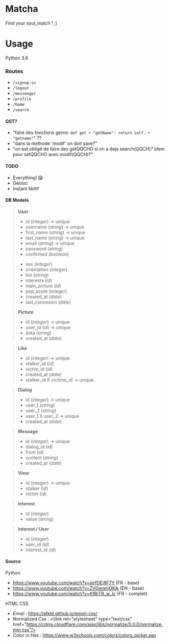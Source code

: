 # Matcha
Find your soul_match ! ;)

# Usage 
Python 3.6

### Routes
- `/signup-in`
- `/logout`
- `/messenger`
- `/profile`
- `/home`
- `/search`

#### QST?
- "faire des fonctions genre: `def get + "getName": return self. + "getname"`" ??
- "dans la methode 'modif' on doit save?"
- "on est obligé de faire des getQQCHO si on a deja search(QQCH)? Idem pour setQQCHO avec modif(QQCH)?" 

#### TODO
- Everything! :scream:
- Geoloc
- Instant Notif

#### DB Models
> **User**
> - id (*integer*) -> unique
> - username (*string*) -> unique
> - first_name (*string*) -> unique
> - last_name (*string*) -> unique
> - email (*string*) -> unique
> - password (*string*)
> - confirmed (*boolean*)
<!-- > - token (*string*) -->
<!-- > - expired_at (*date*) -->
> - sex (*integer*)
> - orientation (*integer*)
> - bio (*string*)
> - interests (*id*)
> - main_picture (*id*)
> - pop_score (*integer*)
> - created_at (*date*)
> - last_connexion (*date*)
 
> **Picture**
> - id (*integer*) -> unique
> - user_id (*id*) -> unique
> - data (*string*)
> - created_at (*date*)

> **Like**
> - id (*integer*) -> unique
> - stalker_id (*id*)
> - victim_id (*id*)
> - created_at (*date*)
> - stalker_id X victime_id -> unique

> **Dialog**
> - id (*integer*) -> unique
> - user_1 (*string*)
> - user_2 (*string*)
> - user_1 X user_2 -> unique
> - created_at (*date*)

> **Message**
> - id (*integer*) -> unique
> - dialog_id (*id*)
> - from (*id*)
> - content (*string*)
> - created_at (*date*)

> **View**
> - id (*integer*) -> unique
> - stalker (*id*)
> - victim (*id*)

> **Interest**
> - id (*integer*)
> - value (*string*)

> **Interest / User**
> - id (*integer*)
> - user_id (*id*)
> - interest_id (*id*)

#### Source
Python
- https://www.youtube.com/watch?v=ajrfDEi8F7Y (FR - base)
- https://www.youtube.com/watch?v=ZVGwqnjOKjk (EN - base)
- https://www.youtube.com/watch?v=KfBiTR_w_Ic (FR - complet)

HTML CSS
- Emoji : https://afeld.github.io/emoji-css/
- Normalized Css : <\link rel="stylesheet" type="text/css" href="https://cdnjs.cloudflare.com/ajax/libs/normalize/5.0.0/normalize.min.css"/>
- Color in Hex : https://www.w3schools.com/colors/colors_picker.asp